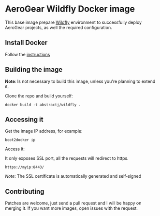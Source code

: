 # AeroGear Wildfly Docker image

This base image prepare [Wildfly](http://download.jboss.org/wildfly/8.1.0.Final/wildfly-8.1.0.Final.tar.gz) environment to successfully deploy AeroGear projects, as well the required configuration.

## Install Docker

Follow the [instructions](http://docs.docker.com/installation/)


## Building the image

**Note**: Is not necessary to build this image, unless you're planning to extend it.

Clone the repo and build yourself:

`docker build -t abstractj/wildfly .`


## Accessing it

Get the image IP address, for example:

`boot2docker ip`

Access it:

It only exposes SSL port, all the requests will redirect to https.

`https://myip:8443/`

*Note*: The SSL certificate is automatically generated and self-signed

## Contributing

Patches are welcome, just send a pull request and I will be happy on merging it. If you want more images, open issues
with the request.
